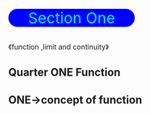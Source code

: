 <style>
. T1{
    
}

</style>


<div style="color:#00FFFF;background-color:blue;text-align:center;width:50%;font-size:30px;border-radius:25px;">


Section One 
</div>

《function ,limit and continuity》


## Quarter ONE Function

## ONE→concept of function

### 
